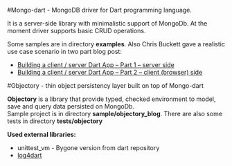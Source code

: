 #Mongo-dart - MongoDB driver for Dart programming language.

It is a server-side library with minimalistic support of MongoDb. At the moment driver supports basic CRUD operations.

Some samples are in directory **examples**. Also Chris Buckett gave a realistic use case scenario in two part blog post:

 - [Building a client / server Dart App – Part 1 – server side](http://blog.dartwatch.com/2012/03/building-client-server-dart-app-part-1.html)
 - [Building a client / server Dart App – Part 2 – client (browser) side](http://blog.dartwatch.com/2012/03/building-client-server-dart-app-part-2.html)

#Objectory - thin object persistency layer built on top of Mongo-dart

**Objectory** is a library that provide typed, checked environment to model, save and query data persisted on MongoDb.    
Sample project is in directory **sample/objectory_blog**. There are also some tests in directory **tests/objectory**

**Used external libraries:**

 - unittest_vm - Bygone version from dart repository
 - [log4dart](https://github.com/Qalqo/log4dart)
